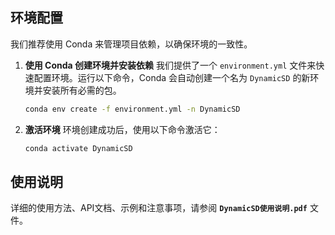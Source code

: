 

## 环境配置

我们推荐使用 Conda 来管理项目依赖，以确保环境的一致性。



1.  **使用 Conda 创建环境并安装依赖**
    我们提供了一个 `environment.yml` 文件来快速配置环境。运行以下命令，Conda 会自动创建一个名为 `DynamicSD` 的新环境并安装所有必需的包。
    ```bash
    conda env create -f environment.yml -n DynamicSD
    ```

2.  **激活环境**
    环境创建成功后，使用以下命令激活它：
    ```bash
    conda activate DynamicSD
    ```

## 使用说明

详细的使用方法、API文档、示例和注意事项，请参阅 **`DynamicSD使用说明.pdf`** 文件。
